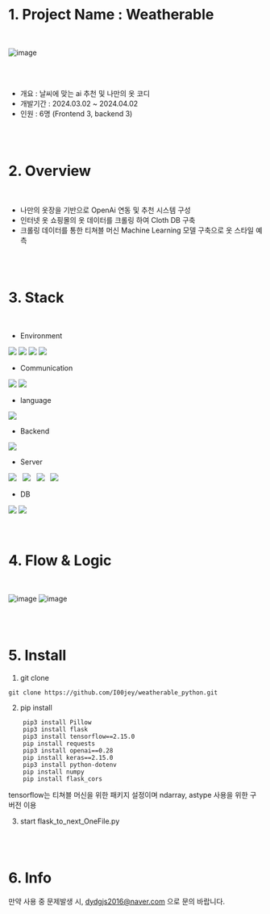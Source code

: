 <br>

# 1. Project Name : Weatherable
<br>

![image](https://github.com/dydgjs200/Weatherable_python/assets/25136172/4361ad47-0d55-4a39-9faf-fdbea29665ce)


<br>
<br>
<ul>
 <li>개요 : 날씨에 맞는 ai 추천 및 나만의 옷 코디</li>
 <li>개발기간 : 2024.03.02 ~ 2024.04.02</li>
 <li>인원 : 6명 (Frontend 3, backend 3)</li>
</ul>
<br>
<br>

# 2. Overview
<br>

<ul>
  <li>나만의 옷장을 기반으로 OpenAi 연동 및 추천 시스템 구성</li>
  <li>인터넷 옷 쇼핑몰의 옷 데이터를 크롤링 하여 Cloth DB 구축</li>
  <li>크롤링 데이터를 통한 티쳐블 머신 Machine Learning 모델 구축으로 옷 스타일 예측</li>
</ul>

<br>
<br>

# 3. Stack
<br>

- Environment

<img src="https://img.shields.io/badge/Spring-6DB33F?style=for-the-badge&logo=Spring&logoColor=white"> <img src="https://img.shields.io/badge/Figma-F24E1E?style=for-the-badge&logo=Figma&logoColor=white">
<img src="https://img.shields.io/badge/Git-F05032?style=for-the-badge&logo=Git&logoColor=white"> <img src="https://img.shields.io/badge/Git Hub-181717?style=for-the-badge&logo=GitHub&logoColor=white">

- Communication

<img src="https://img.shields.io/badge/Notion-000000?style=for-the-badge&logo=Notion&logoColor=white"> <img src="https://img.shields.io/badge/Slack-4A154B?style=for-the-badge&logo=Slack&logoColor=white"> 

- language <br>
<div>
  <img src="https://img.shields.io/badge/Python-3776AB?style=for-the-badge&logo=Python&logoColor=white">
</div>

- Backend <br>
<div>
 <img src="https://img.shields.io/badge/Flask-000000?style=for-the-badge&logo=flask&logoColor=white">
</div>

- Server <br>
<div>
 <img src="https://img.shields.io/badge/Amazon S3-569A31?style=flat-square&logo=Amazon%20S3&logoColor=white"/></a> &nbsp
 <img src="https://img.shields.io/badge/Amazon EC2-FF9900?style=flat-square&logo=Amazon%20EC2&logoColor=white"/></a> &nbsp
 <img src="https://img.shields.io/badge/Load Balancer-8C4FFF?style=flat-square&logo=awselasticloadbalancing2&logoColor=white"/></a> &nbsp
 <img src="https://img.shields.io/badge/route53-8C4FFF?style=flat-square&logo=amazonroute53&logoColor=white"/></a> &nbsp
</div>

- DB <br>
<div>
 <img src="https://img.shields.io/badge/mongoDB-47A248?style=for-the-badge&logo=mongoDB&logoColor=white"> 
 <img src="https://img.shields.io/badge/MySQL-4479A1?style=for-the-badge&logo=MySQL&logoColor=white">
</div>

<br>
<br>

# 4. Flow & Logic
<br>

![image](https://github.com/dydgjs200/Weatherable_python/assets/25136172/0d8bdbab-9f0e-46a1-85dd-d3e0e816be1d)
![image](https://github.com/dydgjs200/Weatherable_python/assets/25136172/a5b26d70-30bc-441a-ae8a-2b558d1f2c17)

<br>
<br>

# 5. Install

1. git clone

```
git clone https://github.com/I00jey/weatherable_python.git
```

2. pip install

```
	pip3 install Pillow
	pip3 install flask
	pip3 install tensorflow==2.15.0
	pip install requests
	pip3 install openai==0.28
	pip install keras==2.15.0
	pip3 install python-dotenv
	pip install numpy
	pip install flask_cors
```

tensorflow는 티쳐블 머신을 위한 패키지 설정이며 ndarray, astype 사용을 위한 구 버전 이용 <br>

3. start flask_to_next_OneFile.py
<br>
<br>

# 6. Info

만약 사용 중 문제발생 시, dydgjs2016@naver.com 으로 문의 바랍니다.
   
